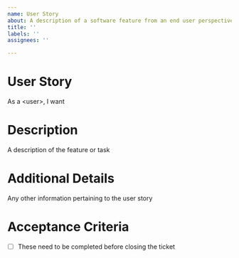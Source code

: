 ```yaml
---
name: User Story
about: A description of a software feature from an end user perspective
title: ''
labels: ''
assignees: ''

---
```


# User Story
As a \<user\>, I want

# Description
A description of the feature or task

# Additional Details 
Any other information pertaining to the user story

# Acceptance Criteria
- [ ] These need to be completed before closing the ticket
